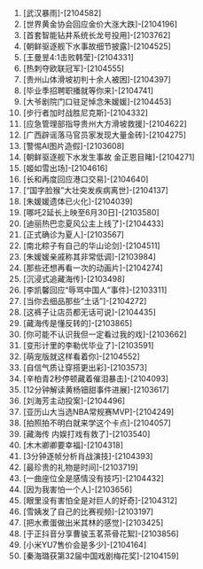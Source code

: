 
1. [武汉暴雨]-[2104582]
1. [世界黄金协会回应金价大涨大跌]-[2104196]
1. [首套智能钻井系统长龙号投用]-[2103762]
1. [朝鲜驱逐舰下水事故细节披露]-[2104525]
1. [王曼昱4:1击败韩莹]-[2104331]
1. [热刺夺欧联冠军]-[2104555]
1. [贵州山体滑坡初判十余人被困]-[2104397]
1. [毕业季招聘职播就等你来]-[2104741]
1. [大爷剧院门口驻足悼念朱媛媛]-[2104453]
1. [步行者加时战胜尼克斯]-[2104332]
1. [应急管理部指导贵州大方滑坡救援]-[2104622]
1. [广西辟谣落马官员家发现大量金砖]-[2104275]
1. [警惕AI图片造假]-[2103608]
1. [朝鲜驱逐舰下水发生事故 金正恩目睹]-[2104271]
1. [姬如雪出场]-[2104616]
1. [长和再度回应港口交易]-[2104640]
1. [“国字脸猴”大壮突发疾病离世]-[2104137]
1. [朱媛媛遗体已火化]-[2104039]
1. [哪吒2延长上映至6月30日]-[2103580]
1. [迪丽热巴恋夏风公主上线了]-[2104433]
1. [正式确诊为夏人]-[2103567]
1. [南北粽子有自己的华山论剑]-[2104511]
1. [朱媛媛亲戚称其非常低调]-[2103984]
1. [那些还想再看一次的动画片]-[2104274]
1. [沉浸式追藏海传]-[2103498]
1. [李凯馨回应“辱骂中国人”事件]-[2103311]
1. [当你去细品那些“土话”]-[2104272]
1. [这裤子让店员都无话可说]-[2104435]
1. [藏海传是懂反转的]-[2103865]
1. [你可能不认识我但一定看过我的戏]-[2103662]
1. [变形计里的李勒优毕业了]-[2103591]
1. [萌宠版就这样看着你]-[2104552]
1. [自信气质让穿搭更出彩]-[2103573]
1. [辛柏青2秒停顿藏着催泪暴击]-[2104093]
1. [12分钟解读黄杨钿甜事件进展]-[2103617]
1. [刘海芳主动投案]-[2104496]
1. [亚历山大当选NBA常规赛MVP]-[2104249]
1. [拍照拍不明白就来学这个卡点]-[2104057]
1. [藏海传 内娱打戏有救了]-[2103540]
1. [木木卿卿要幸福]-[2104318]
1. [3分钟逐帧分析肖战演技]-[2104393]
1. [最珍贵的礼物是时间]-[2103719]
1. [一曲座位全是感情没有技巧]-[2104432]
1. [因为我害怕一个人]-[2103656]
1. [眼里没有害怕全是对巨人的好奇]-[2104312]
1. [雪姨发了自己的比赛视频]-[2103197]
1. [把水煮蛋做出米其林的感觉]-[2103425]
1. [于正抖音分享曹骏玉茗茶骨花絮]-[2103856]
1. [小米YU7售价会是多少]-[2104164]
1. [秦海璐获第32届中国戏剧梅花奖]-[2104159]